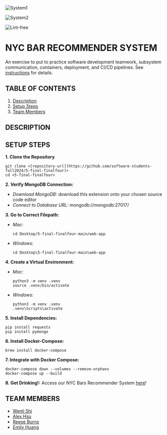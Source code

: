 ![System1](https://github.com/software-students-fall2024/5-final-finalfour/actions/workflows/FILE-NAME.yml/badge.svg)

![System2](https://github.com/software-students-fall2024/5-final-finalfour/actions/workflows/FILE-NAME.yml/badge.svg)

![Lint-free](https://github.com/nyu-software-engineering/5-final-finalfour/actions/workflows/lint.yml/badge.svg)

# NYC BAR RECOMMENDER SYSTEM

An exercise to put to practice software development teamwork, subsystem communication, containers, deployment, and CI/CD pipelines. See [instructions](./instructions.md) for details.

## TABLE OF CONTENTS
1. [Description](#description)
3. [Setup Steps](#setup-steps)
3. [Team Members](#team-members)

## DESCRIPTION

## SETUP STEPS

**1. Clone the Repository**
```
git clone <[repository-url](https://github.com/software-students-fall2024/5-final-finalfour)>
cd <5-final-finalfour>
```

**2. Verify MongoDB Connection:**
- *Download MongoDB:* download this extension onto your chosen source code editor
- *Connect to Database URL:* mongodb://mongodb:27017/

**3. Go to Correct Filepath:**
- *Mac:*
   ```
   cd Desktop/5-final-finalfour-main/web-app
   ```

- *Windows:*
   ```
   cd Desktop\5-final-finalfour-main\web-app
   ```

**4. Create a Virtual Environment:**
- *Mac:*
   ```
   python3 -m venv .venv
   source .venv/bin/activate
   ```

- *Windows:*
   ```
   python3 -m venv .venv
   .venv\Scripts\activate
   ```

**5. Install Dependencies:**
```
pip install requests
pip install pymongo
```

**6. Install Docker-Compose:**
```
brew install docker-compose
```

**7. Integrate with Docker Compose:** 
```
docker-compose down --volumes --remove-orphans
docker-compose up --build
```

**8. Get Drinking!:** Access our NYC Bars Recommender System [here](http://127.0.0.1:5888)!

## TEAM MEMBERS

- [Wenli Shi](https://github.com/WenliShi2332)
- [Alex Hsu](https://github.com/hsualexotake)
- [Reese Burns](https://github.com/reeseburns)
- [Emily Huang](https://github.com/emilyjhuang)
